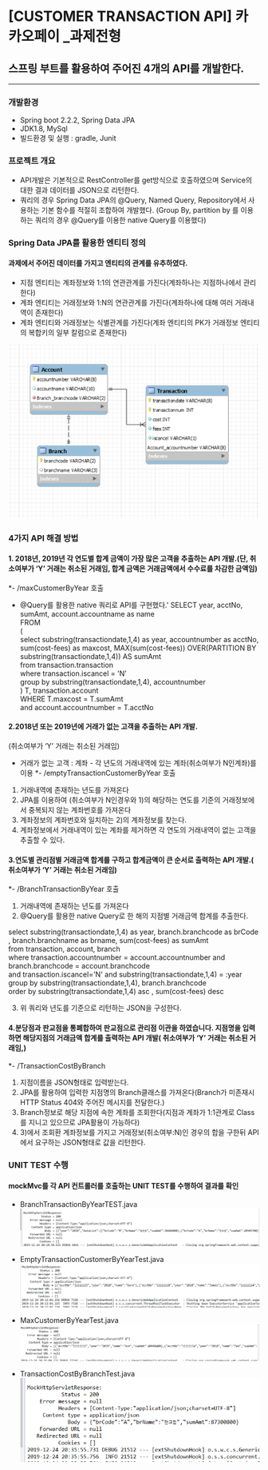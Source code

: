 # [CUSTOMER TRANSACTION API] 카카오페이 _과제전형
## 스프링 부트를 활용하여 주어진 4개의 API를 개발한다.
-------------------------------------------------
### 개발환경
  - Spring boot 2.2.2, Spring Data JPA
  - JDK1.8, MySql
  - 빌드환경 및 실행 : gradle, Junit  

### 프로젝트 개요
  - API개발은 기본적으로 RestController를 get방식으로 호출하였으며 Service의 대한 결과 데이터를 JSON으로 리턴한다.
  - 쿼리의 경우 Spring Data JPA의 @Query, Named Query, Repository에서 사용하는 기본 함수를 적절히 조합하여 개발했다.
    (Group By, partition by 를 이용하는 쿼리의 경우 @Query를 이용한 native Query를 이용했다)
   
### Spring Data JPA를 활용한 엔티티 정의
#### 과제에서 주어진 데이터를 가지고 엔티티의 관계를 유추하였다.
- 지점 엔티티는 계좌정보와 1:1의 연관관계를 가진다(계좌하나는 지점하나에서 관리한다)
- 계좌 엔티티는 거래정보와 1:N의 연관관계를 가진다(계좌하나에 대해 여러 거래내역이 존재한다)
- 계좌 엔티티와 거래정보는 식별관계를 가진다(계좌 엔티티의 PK가 거래정보 엔티티의 복합키의 일부 칼럼으로 존재한다)  
 
![CustomerTransaction ERD](./src/main/resources/카카오페이ERD.PNG)

### 4가지 API 해결 방법
#### 1. 2018년, 2019년 각 연도별 합계 금액이 가장 많은 고객을 추출하는 API 개발.(단, 취소여부가 ‘Y’ 거래는 취소된 거래임, 합계 금액은 거래금액에서 수수료를 차감한 금액임)
*- /maxCustomerByYear 호출
- @Query를 활용한 native 쿼리로 API를 구현했다.\'
	SELECT  year, acctNo, sumAmt, account.accountname as name  
	FROM  
		(  
			select substring(transactiondate,1,4) as year, accountnumber as acctNo, sum(cost-fees) as maxcost,   					MAX(sum(cost-fees)) OVER(PARTITION BY substring(transactiondate,1,4)) AS sumAmt  
			from transaction.transaction  
			where transaction.iscancel = 'N'   
			group by substring(transactiondate,1,4), accountnumber   
		) T, transaction.account  
	WHERE   T.maxcost = T.sumAmt  
			and account.accountnumber = T.acctNo  	

 
#### 2.2018년 또는 2019년에 거래가 없는 고객을 추출하는 API 개발.
(취소여부가 ‘Y’ 거래는 취소된 거래임)
- 거래가 없는 고객 : 계좌 - 각 년도의 거래내역에 있는 계좌(취소여부가 N인계좌)를 이용
*- /emptyTransactionCustomerByYear 호출

1) 거래내역에 존재하는 년도를 가져온다
2) JPA를 이용하여 (취소여부가 N인경우와 1)의 해당하는 연도를 기준의 거래정보에서 중복되지 않는 계좌번호를 가져온다
3) 계좌정보의 계좌번호와 일치하는 2)의 계좌정보를 찾는다.
4) 계좌정보에서 거래내역이 있는 계좌를 제거하면 각 연도의 거래내역이 없는 고객을 추출할 수 있다.
   
#### 3.연도별 관리점별 거래금액 합계를 구하고 합계금액이 큰 순서로 출력하는 API 개발.( 취소여부가 ‘Y’ 거래는 취소된 거래임)
*- /BranchTransactionByYear 호출

1) 거래내역에 존재하는 년도를 가져온다
2) @Query를 활용한 native Query로 한 해의 지점별 거래금액 합계를 추출한다.


select substring(transactiondate,1,4) as year, branch.branchcode as brCode  
  		, branch.branchname as brname, sum(cost-fees) as sumAmt  
from transaction, account, branch  
where transaction.accountnumber = account.accountnumber and branch.branchcode = account.branchcode  
		and transaction.iscancel='N' and substring(transactiondate,1,4) = :year  
group by substring(transactiondate,1,4), branch.branchcode  
order by substring(transactiondate,1,4) asc , sum(cost-fees) desc  


3) 위 쿼리와 년도를 기준으로 리턴하는 JSON을 구성한다.
   
#### 4.분당점과 판교점을 통폐합하여 판교점으로 관리점 이관을 하였습니다. 지점명을 입력하면 해당지점의 거래금액 합계를 출력하는 API 개발( 취소여부가 ‘Y’ 거래는 취소된 거래임,)
*- /TransactionCostByBranch

1) 지점이름을 JSON형태로 입력받는다.
2) JPA를 활용하여 입력한 지점명의 Branch클래스를 가져온다(Branch가 미존재시 HTTP Status 404와 주어진 메시지를 전달한다.) 
3) Branch정보로 해당 지점에 속한 계좌를 조회한다(지점과 계좌가 1:1관계로 Class를 지니고 있으므로 JPA활용이 가능하다)
4) 3)에서 조회환 계좌정보를 가지고 거래정보(취소여부:N)인 경우의 합을 구한뒤 API에서 요구하는 JSON형태로 값을 리턴한다.

 
### UNIT TEST 수행
#### mockMvc를 각 API 컨트롤러를 호출하는 UNIT TEST를 수행하여 결과를 확인
- BranchTransactionByYearTEST.java
![BranchTransactionByYearTEST](./src/main/resources/BranchTransactionByYearTest.PNG)

- EmptyTransactionCustomerByYearTest.java
![EmptyTransactionCustomerByYearTest](./src/main/resources/EmptyTransactionCustomerByYearTest.PNG)

- MaxCustomerByYearTest.java
![MaxCustomerByYearTest](./src/main/resources/MaxCustomerByYearTest.PNG)

- TransactionCostByBranchTest.java
![TransactionCostByBranchTest](./src/main/resources/TransactionCostByBranchTEST.PNG)
